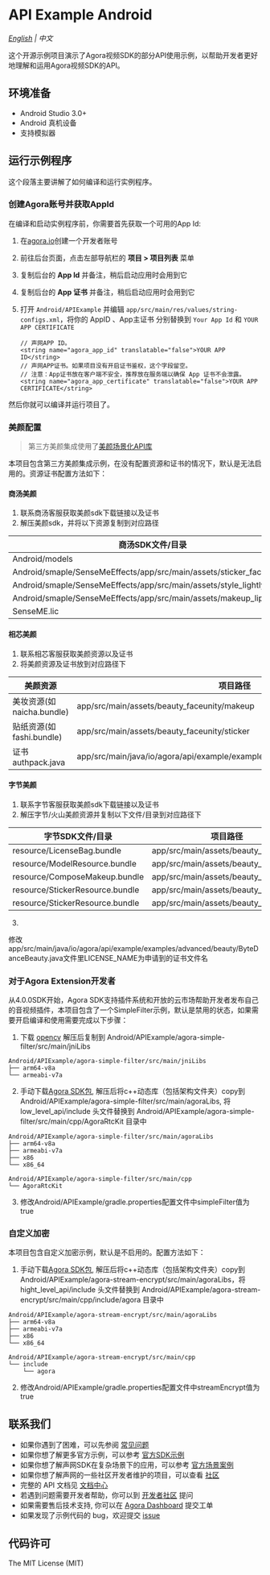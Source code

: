 # API Example Android

*[English](README.md) | 中文*

这个开源示例项目演示了Agora视频SDK的部分API使用示例，以帮助开发者更好地理解和运用Agora视频SDK的API。

## 环境准备

- Android Studio 3.0+
- Android 真机设备
- 支持模拟器

## 运行示例程序

这个段落主要讲解了如何编译和运行实例程序。

### 创建Agora账号并获取AppId

在编译和启动实例程序前，你需要首先获取一个可用的App Id:

1. 在[agora.io](https://dashboard.agora.io/signin/)创建一个开发者账号
2. 前往后台页面，点击左部导航栏的 **项目 > 项目列表** 菜单
3. 复制后台的 **App Id** 并备注，稍后启动应用时会用到它
4. 复制后台的 **App 证书** 并备注，稍后启动应用时会用到它

5. 打开 `Android/APIExample` 并编辑 `app/src/main/res/values/string-configs.xml`，将你的 AppID 、App主证书 分别替换到 `Your App Id` 和 `YOUR APP CERTIFICATE`

    ```
    // 声网APP ID。
    <string name="agora_app_id" translatable="false">YOUR APP ID</string>
    // 声网APP证书。如果项目没有开启证书鉴权，这个字段留空。
    // 注意：App证书放在客户端不安全，推荐放在服务端以确保 App 证书不会泄露。
    <string name="agora_app_certificate" translatable="false">YOUR APP CERTIFICATE</string>
    ```

然后你就可以编译并运行项目了。

### 美颜配置

> 第三方美颜集成使用了[美颜场景化API库](https://github.com/AgoraIO-Community/BeautyAPI)

本项目包含第三方美颜集成示例，在没有配置资源和证书的情况下，默认是无法启用的。资源证书配置方法如下：

#### 商汤美颜

1. 联系商汤客服获取美颜sdk下载链接以及证书
2. 解压美颜sdk，并将以下资源复制到对应路径

| 商汤SDK文件/目录                                                           | 项目路径                                                     |
|----------------------------------------------------------------------|----------------------------------------------------------|
| Android/models                                                       | app/src/main/assets/beauty_sensetime/models              |
| Android/smaple/SenseMeEffects/app/src/main/assets/sticker_face_shape | app/src/main/assets/beauty_sensetime/sticker_face_shape  |
| Android/smaple/SenseMeEffects/app/src/main/assets/style_lightly      | app/src/main/assets/beauty_sensetime/style_lightly       |
| Android/smaple/SenseMeEffects/app/src/main/assets/makeup_lip         | app/src/main/assets/beauty_sensetime/makeup_lip          |
| SenseME.lic                                                          | app/src/main/assets/beauty_sensetime/license/SenseME.lic |

#### 相芯美颜

1. 联系相芯客服获取美颜资源以及证书
2. 将美颜资源及证书放到对应路径下

| 美颜资源                 | 项目路径                                                                           |
|----------------------|--------------------------------------------------------------------------------|
| 美妆资源(如naicha.bundle) | app/src/main/assets/beauty_faceunity/makeup                                    |
| 贴纸资源(如fashi.bundle)  | app/src/main/assets/beauty_faceunity/sticker                                   |
| 证书authpack.java      | app/src/main/java/io/agora/api/example/examples/advanced/beauty/authpack.java  |

#### 字节美颜

1. 联系字节客服获取美颜sdk下载链接以及证书
2. 解压字节/火山美颜资源并复制以下文件/目录到对应路径下

| 字节SDK文件/目录                                       | 项目路径                                                  |
|--------------------------------------------------|-------------------------------------------------------|
| resource/LicenseBag.bundle                       | app/src/main/assets/beauty_bytedance           |
| resource/ModelResource.bundle                    | app/src/main/assets/beauty_bytedance           |
| resource/ComposeMakeup.bundle                    | app/src/main/assets/beauty_bytedance           |
| resource/StickerResource.bundle                  | app/src/main/assets/beauty_bytedance           |
| resource/StickerResource.bundle                  | app/src/main/assets/beauty_bytedance           |

3.
修改app/src/main/java/io/agora/api/example/examples/advanced/beauty/ByteDanceBeauty.java文件里LICENSE_NAME为申请到的证书文件名

### 对于Agora Extension开发者

从4.0.0SDK开始，Agora SDK支持插件系统和开放的云市场帮助开发者发布自己的音视频插件，本项目包含了一个SimpleFilter示例，默认是禁用的状态，如果需要开启编译和使用需要完成以下步骤：

1. 下载 [opencv](https://agora-adc-artifacts.s3.cn-north-1.amazonaws.com.cn/androidLibs/opencv4.zip) 解压后复制到 Android/APIExample/agora-simple-filter/src/main/jniLibs
```text
Android/APIExample/agora-simple-filter/src/main/jniLibs
├── arm64-v8a
└── armeabi-v7a
```
2. 手动下载[Agora SDK包](https://doc.shengwang.cn/doc/rtc/android/resources), 解压后将c++动态库（包括架构文件夹）copy到Android/APIExample/agora-simple-filter/src/main/agoraLibs, 将 low_level_api/include 头文件替换到 Android/APIExample/agora-simple-filter/src/main/cpp/AgoraRtcKit 目录中

```text
Android/APIExample/agora-simple-filter/src/main/agoraLibs
├── arm64-v8a
├── armeabi-v7a
├── x86
└── x86_64
```
```text
Android/APIExample/agora-simple-filter/src/main/cpp
└── AgoraRtcKit
```

3. 修改Android/APIExample/gradle.properties配置文件中simpleFilter值为true

### 自定义加密

本项目包含自定义加密示例，默认是不启用的。配置方法如下：

1. 手动下载[Agora SDK包](https://doc.shengwang.cn/doc/rtc/android/resources), 解压后将c++动态库（包括架构文件夹）copy到Android/APIExample/agora-stream-encrypt/src/main/agoraLibs，将 hight_level_api/include 头文件替换到 Android/APIExample/agora-stream-encrypt/src/main/cpp/include/agora 目录中

```text
Android/APIExample/agora-stream-encrypt/src/main/agoraLibs
├── arm64-v8a
├── armeabi-v7a
├── x86
└── x86_64
```
```text
Android/APIExample/agora-stream-encrypt/src/main/cpp
└── include
    └── agora
```

2. 修改Android/APIExample/gradle.properties配置文件中streamEncrypt值为true

## 联系我们

- 如果你遇到了困难，可以先参阅 [常见问题](https://docs.agora.io/cn/faq)
- 如果你想了解更多官方示例，可以参考 [官方SDK示例](https://github.com/AgoraIO)
- 如果你想了解声网SDK在复杂场景下的应用，可以参考 [官方场景案例](https://github.com/AgoraIO-usecase)
- 如果你想了解声网的一些社区开发者维护的项目，可以查看 [社区](https://github.com/AgoraIO-Community)
- 完整的 API 文档见 [文档中心](https://docs.agora.io/cn/)
- 若遇到问题需要开发者帮助，你可以到 [开发者社区](https://rtcdeveloper.com/) 提问
- 如果需要售后技术支持, 你可以在 [Agora Dashboard](https://dashboard.agora.io) 提交工单
- 如果发现了示例代码的 bug，欢迎提交 [issue](https://github.com/AgoraIO/API-Examples/issues)

## 代码许可

The MIT License (MIT)
